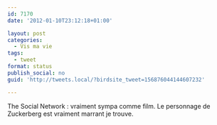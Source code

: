 ```yaml
---
id: 7170
date: '2012-01-10T23:12:18+01:00'

layout: post
categories:
  - Vis ma vie
tags:
  - tweet
format: status
publish_social: no
guid: 'http://tweets.local/?birdsite_tweet=156876044144607232'

---
```


The Social Network : vraiment sympa comme film. Le personnage de Zuckerberg est vraiment marrant je trouve.